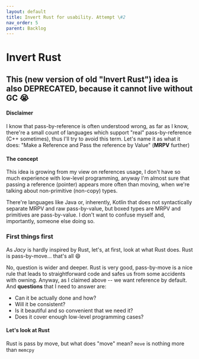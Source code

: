 ```yaml
---
layout: default
title: Invert Rust for usability. Attempt \#2
nav_order: 5
parent: Backlog
---
```


# Invert Rust

## This (new version of old "Invert Rust") idea is also DEPRECATED, because it cannot live without GC 😭

#### Disclaimer

I know that pass-by-reference is often understood wrong, as far as I know, there're a small count of languages which
support "real" pass-by-reference (C++ sometimes), thus I'll try to avoid this term. Let's name it as what it does: "Make
a Reference and Pass the reference by Value" (__MRPV__ further)

#### The concept

This idea is growing from my view on references usage, I don't have so much experience with low-level programming,
anyway I'm almost sure that passing a reference (pointer) appears more often than moving, when we're talking about
non-primitive (non-copy) types.

There're languages like Java or, inherently, Kotlin that does not syntactically separate MRPV and raw pass-by-value, but
boxed types are MRPV and primitives are pass-by-value. I don't want to confuse myself and, importantly, someone else
doing so.

### First things first

As *Jacy* is hardly inspired by Rust, let's, at first, look at what Rust does. Rust is pass-by-move... that's all 😄

No, question is wider and deeper. Rust is very good, pass-by-move is a nice rule that leads to straightforward code and
safes us from some accidents with owning. Anyway, as I claimed above -- we want reference by default. And __questions__
that I need to answer are:
 - Can it be actually done and how?
 - Will it be consistent?
 - Is it beautiful and so convenient that we need it?
 - Does it cover enough low-level programming cases?

#### Let's look at Rust

Rust is pass by move, but what does "move" mean? `move` is nothing more than `memcpy` 

